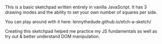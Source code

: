 This is a basic sketchpad written entirely in vanilla JavaScript. It has 3 drawing modes and the ability to set your own number of squares per side. 

You can play around with it here: lennythedude.github.io/etch-a-sketch/

Creating this sketchpad helped me practice my JS fundamentals as well as try out & better understand DOM manipulation.
